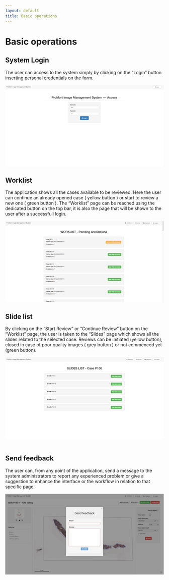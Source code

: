 ```yaml
---
layout: default
title: Basic operations
---
```


# Basic operations

## System Login

The user can access to the system simply by clicking on the “Login” button inserting personal credentials on the form.

![login](./img/2.login.png)

## Worklist
The application shows all the cases available to be reviewed. Here the user can continue an already opened case ( yellow button ) or start to review a new one ( green button ). The “Worklist” page can be reached using the dedicated button on the top bar, it is also the page that will be shown to the user after a successfull login.  

![worklist](./img/3.worklist.png)

## Slide list
By clicking on the “Start Review” or “Continue Review” button on the “Worklist” page, the user is taken to the “Slides” page which shows all the slides related to the selected case. Reviews can be initiated (yellow button), closed in case of poor quality images ( grey button ) or not commenced yet (green button).

![slidelist](./img/4.slidelist.png)
&nbsp;


## Send feedback
The user can, from any point of the application, send a message to the system administrators to report any experienced problem or give a suggestion to enhance the interface or the workflow in relation to that specific page.

![feedback](./img/27.feedback.png)



